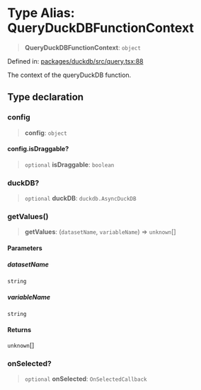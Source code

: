 # Type Alias: QueryDuckDBFunctionContext

> **QueryDuckDBFunctionContext**: `object`

Defined in: [packages/duckdb/src/query.tsx:88](https://github.com/GeoDaCenter/openassistant/blob/994a31d776db171047aa7cd650eb798b5317f644/packages/duckdb/src/query.tsx#L88)

The context of the queryDuckDB function.

## Type declaration

### config

> **config**: `object`

#### config.isDraggable?

> `optional` **isDraggable**: `boolean`

### duckDB?

> `optional` **duckDB**: `duckdb.AsyncDuckDB`

### getValues()

> **getValues**: (`datasetName`, `variableName`) => `unknown`[]

#### Parameters

##### datasetName

`string`

##### variableName

`string`

#### Returns

`unknown`[]

### onSelected?

> `optional` **onSelected**: `OnSelectedCallback`
